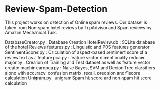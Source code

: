 # Review-Spam-Detection

This project works on detection of Online spam reviews.
Our dataset is taken from Non-spam hotel reviews by TripAdvisor and Spam reviews by Amazon Mechanical Turk.

DatabaseCreator.py : Database Creation
HotelReview.db : SQLite database of the hotel Reviews
features.py : Linguistic and POS features generator
SentimentScorer.py : Calculation of aspect-based sentiment score of a review text as a feature
pca.py : feature vector dimentionality reducer
major.py : Creation of Training and Test dataset as well as feature vector creator
machinlearnpca.py : Naive Bayes, SVM and Decion Tree classifiers along with accuracy, confusion matrix, recall, precision and f1score calculation
Unigram.py : unigram Spam hit score and non-spam hit score calculation
